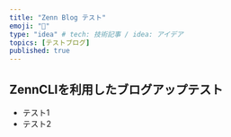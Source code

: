 ```yaml
---
title: "Zenn Blog テスト"
emoji: "💬"
type: "idea" # tech: 技術記事 / idea: アイデア
topics: [テストブログ]
published: true
---
```


## ZennCLIを利用したブログアップテスト
- テスト1
- テスト2